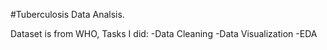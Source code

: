 #Tuberculosis Data Analsis.

Dataset is from WHO,
Tasks I did:
-Data Cleaning
-Data Visualization
-EDA
